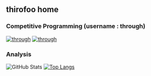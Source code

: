 ## thirofoo home

### Competitive Programming (username : through)

[![through](https://img.shields.io/endpoint?url=https%3A%2F%2Fatcoder-badges.now.sh%2Fapi%2Fatcoder%2Fjson%2Fthrough&style=for-the-badge)](https://atcoder.jp/users/through)
[![through](https://img.shields.io/endpoint?url=https%3A%2F%2Fatcoder-badges.now.sh%2Fapi%2Fcodeforces%2Fjson%2Fthrough&style=for-the-badge)](https://codeforces.com/profile/through)

### Analysis

![GitHub Stats](https://github-readme-stats.vercel.app/api?username=thirofoo&count_private=true&show_icons=true&theme=tokyonight)
[![Top Langs](https://github-readme-stats.vercel.app/api/top-langs/?username=thirofoo&layout=compact&count_private=true&show_icons=true&show_icons=true&theme=tokyonight&exclude_repo=AtCoder-archives)](https://github.com/anuraghazra/github-readme-stats)

